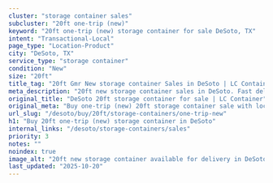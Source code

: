 ```yaml
---
cluster: "storage container sales"
subcluster: "20ft one-trip (new)"
keyword: "20ft one-trip (new) storage container for sale DeSoto, TX"
intent: "Transactional-Local"
page_type: "Location-Product"
city: "DeSoto, TX"
service_type: "storage container"
condition: "New"
size: "20ft"
title_tag: "20ft Gmr New storage container Sales in DeSoto | LC Container"
meta_description: "20ft new storage container sales in DeSoto. Fast delivery, competitive pricing. Serving storage containers area. Quote ID: L18. Call (214) 524-4168 for your free quote today."
original_title: "DeSoto 20ft storage container for sale | LC Container"
original_meta: "Buy one-trip (new) 20ft storage container sale with local delivery in DeSoto, TX. LC Container — local Since 2003. Request a fast quote today."
url_slug: "/desoto/buy/20ft/storage-containers/one-trip-new"
h1: "Buy 20ft one-trip (new) storage container in DeSoto"
internal_links: "/desoto/storage-containers/sales"
priority: 3
notes: ""
noindex: true
image_alt: "20ft new storage container available for delivery in DeSoto"
last_updated: "2025-10-20"
---
```


<!-- TODO: Add unique city/inventory copy, images, and internal links here. -->
